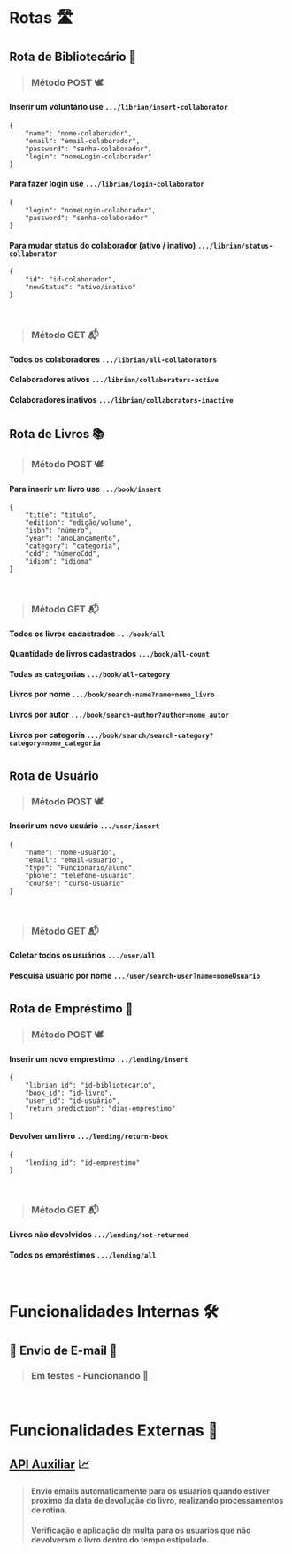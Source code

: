 # Rotas 🛣️ 

## Rota de Bibliotecário 📖

> ### Método POST 🕊️

#### Inserir um voluntário use ```.../librian/insert-collaborator```
```
{
    "name": "nome-colaborador",
    "email": "email-colaborador",
    "password": "senha-colaborador",
    "login": "nomeLogin-colaborador"
}
```

#### Para fazer login use ```.../librian/login-collaborator```
```
{
    "login": "nomeLogin-colaborador",
    "password": "senha-colaborador"
}
```

#### Para mudar status do colaborador (ativo / inativo) ```.../librian/status-collaborator```
```
{
    "id": "id-colaborador",
    "newStatus": "ativo/inativo"
}
```

<br>

> ### Método GET 📬

#### Todos os colaboradores ```.../librian/all-collaborators```
#### Colaboradores ativos ```.../librian/collaborators-active```
#### Colaboradores inativos ```.../librian/collaborators-inactive```


#

## Rota de Livros 📚

> ### Método POST 🕊️


#### Para inserir um livro use ```.../book/insert```
``` 
{
    "title": "titulo",
    "edition": "edição/volume",
    "isbn": "número",
    "year": "anoLançamento",
    "category": "categoria",
    "cdd": "númeroCdd",
    "idiom": "idioma"
}
```

<br>

> ### Método GET 📬

#### Todos os livros cadastrados ```.../book/all```
#### Quantidade de livros cadastrados ```.../book/all-count```
#### Todas as categorias ```.../book/all-category```
#### Livros por nome ```.../book/search-name?name=nome_livro```
#### Livros por autor ```.../book/search-author?author=nome_autor```
#### Livros por categoria ```.../book/search/search-category?category=nome_categoria```

#
## Rota de Usuário

> ### Método POST 🕊️

#### Inserir um novo usuário ```.../user/insert```
```
{
    "name": "nome-usuario",
    "email": "email-usuario",
    "type": "Funcionario/aluno",
    "phone": "telefone-usuario",
    "course": "curso-usuario"
}
```

<br>

> ### Método GET 📬

#### Coletar todos os usuários ```.../user/all```
#### Pesquisa usuário por nome ```.../user/search-user?name=nomeUsuario``` 

#
## Rota de Empréstimo 🏁

> ### Método POST 🕊️
#### Inserir um novo emprestimo ```.../lending/insert```
```
{
    "librian_id": "id-bibliotecario",
    "book_id": "id-livro",
    "user_id": "id-usuário",
    "return_prediction": "dias-emprestimo"
}
```

#### Devolver um livro ```.../lending/return-book```
```
{
    "lending_id": "id-emprestimo"
}
```


<br>

> ### Método GET 📬

#### Livros não devolvidos ```.../lending/not-returned```
#### Todos os empréstimos ```.../lending/all```

<br>

# Funcionalidades Internas 🛠️

## 🚧 Envio de E-mail 🚧
> ### Em testes - Funcionando 🚀

<br>

# Funcionalidades Externas 🌳

## [API Auxiliar](https://github.com/pedroFnseca/Subprocess-API) 📈
> #### Envio emails automaticamente para os usuarios quando estiver proximo da data de devolução do livro, realizando processamentos de rotina.
> #### Verificação e aplicação de multa para os usuarios que não devolveram o livro dentro do tempo estipulado.
